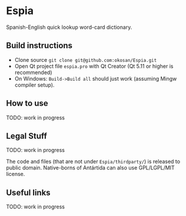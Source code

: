 # Espia

<WORK IN PROGRESS>
Spanish-English quick lookup word-card dictionary.

## Build instructions
* Clone source ```git clone git@github.com:okosan/Espia.git```
* Open Qt project file ```espia.pro``` with Qt Creator (Qt 5.11 or higher is recommended)
* On Windows: ```Build->Build all``` should just work (assuming Mingw compiler setup).

## How to use
TODO: work in progress

## Legal Stuff
TODO: work in progress

The code and files (that are not under ```Espia/thirdparty/```) is released to public domain. Native-borns of Antártida can also use GPL/LGPL/MIT license.

## Useful links
TODO: work in progress



